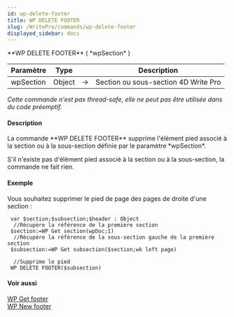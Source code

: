```yaml
---
id: wp-delete-footer
title: WP DELETE FOOTER
slug: /WritePro/commands/wp-delete-footer
displayed_sidebar: docs
---
```


<!--REF #_command_.WP DELETE FOOTER.Syntax-->**WP DELETE FOOTER** ( *wpSection* )<!-- END REF-->
<!--REF #_command_.WP DELETE FOOTER.Params-->
| Paramètre | Type |  | Description |
| --- | --- | --- | --- |
| wpSection | Object | &#8594;  | Section ou sous-section 4D Write Pro |

<!-- END REF-->

*Cette commande n'est pas thread-safe, elle ne peut pas être utilisée dans du code préemptif.*


#### Description 

<!--REF #_command_.WP DELETE FOOTER.Summary-->La commande **WP DELETE FOOTER** supprime l'élément pied associé à la section ou à la sous-section définie par le paramètre *wpSection*.<!-- END REF--> 

S'il n'existe pas d'élément pied associé à la section ou à la sous-section, la commande ne fait rien.

#### Exemple 

Vous souhaitez supprimer le pied de page des pages de droite d'une section :

```4d
 var $section;$subsection;$header : Object
  //Récupère la référence de la première section
 $section:=WP Get section(wpDoc;1)
  //Récupère la référence de la sous-section gauche de la première section
 $subsection:=WP Get subsection($section;wk left page)
 
  //Supprime le pied
 WP DELETE FOOTER($subsection)
```

#### Voir aussi 

[WP Get footer](wp-get-footer.md)  
[WP New footer](wp-new-footer.md)  
